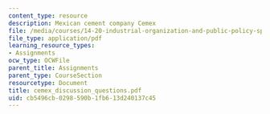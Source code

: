 ```yaml
---
content_type: resource
description: Mexican cement company Cemex
file: /media/courses/14-20-industrial-organization-and-public-policy-spring-2003/cb5496cb0298590b1fb613d240137c45_cemex_discussion_questions.pdf
file_type: application/pdf
learning_resource_types:
- Assignments
ocw_type: OCWFile
parent_title: Assignments
parent_type: CourseSection
resourcetype: Document
title: cemex_discussion_questions.pdf
uid: cb5496cb-0298-590b-1fb6-13d240137c45
---
```

